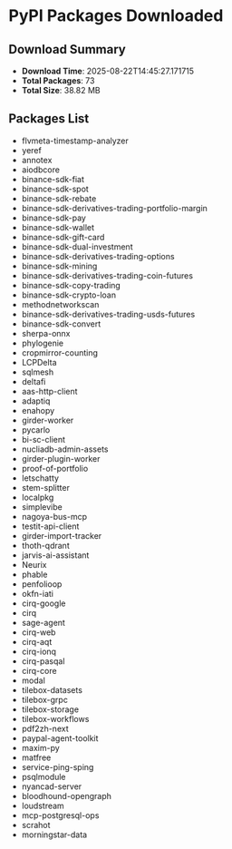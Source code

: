 # PyPI Packages Downloaded

## Download Summary
- **Download Time**: 2025-08-22T14:45:27.171715
- **Total Packages**: 73
- **Total Size**: 38.82 MB

## Packages List
- flvmeta-timestamp-analyzer
- yeref
- annotex
- aiodbcore
- binance-sdk-fiat
- binance-sdk-spot
- binance-sdk-rebate
- binance-sdk-derivatives-trading-portfolio-margin
- binance-sdk-pay
- binance-sdk-wallet
- binance-sdk-gift-card
- binance-sdk-dual-investment
- binance-sdk-derivatives-trading-options
- binance-sdk-mining
- binance-sdk-derivatives-trading-coin-futures
- binance-sdk-copy-trading
- binance-sdk-crypto-loan
- methodnetworkscan
- binance-sdk-derivatives-trading-usds-futures
- binance-sdk-convert
- sherpa-onnx
- phylogenie
- cropmirror-counting
- LCPDelta
- sqlmesh
- deltafi
- aas-http-client
- adaptiq
- enahopy
- girder-worker
- pycarlo
- bi-sc-client
- nucliadb-admin-assets
- girder-plugin-worker
- proof-of-portfolio
- letschatty
- stem-splitter
- localpkg
- simplevibe
- nagoya-bus-mcp
- testit-api-client
- girder-import-tracker
- thoth-qdrant
- jarvis-ai-assistant
- Neurix
- phable
- penfolioop
- okfn-iati
- cirq-google
- cirq
- sage-agent
- cirq-web
- cirq-aqt
- cirq-ionq
- cirq-pasqal
- cirq-core
- modal
- tilebox-datasets
- tilebox-grpc
- tilebox-storage
- tilebox-workflows
- pdf2zh-next
- paypal-agent-toolkit
- maxim-py
- matfree
- service-ping-sping
- psqlmodule
- nyancad-server
- bloodhound-opengraph
- loudstream
- mcp-postgresql-ops
- scrahot
- morningstar-data
